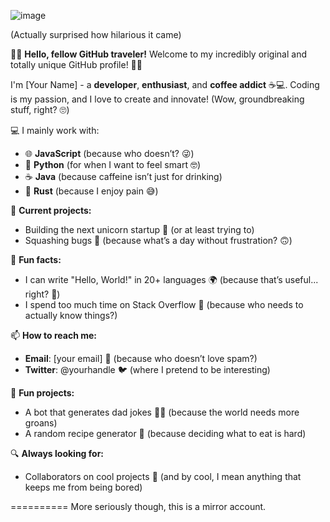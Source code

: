 ![image](https://github.com/user-attachments/assets/bd441fb8-443a-4176-a8fd-445772a609ca)

(Actually surprised how hilarious it came)

👋😅 **Hello, fellow GitHub traveler!** Welcome to my incredibly original and totally unique GitHub profile! 🎉✨

I'm [Your Name] - a **developer**, **enthusiast**, and **coffee addict** ☕️💻. Coding is my passion, and I love to create and innovate! (Wow, groundbreaking stuff, right? 🙄)

💻 I mainly work with:
- 🌐 **JavaScript** (because who doesn’t? 😜)
- 🐍 **Python** (for when I want to feel smart 🤓)
- ☕️ **Java** (because caffeine isn’t just for drinking)
- 🦀 **Rust** (because I enjoy pain 😅)

🔧 **Current projects:**
- Building the next unicorn startup 🦄 (or at least trying to)
- Squashing bugs 🐛 (because what’s a day without frustration? 🙃)

🧐 **Fun facts:**
- I can write "Hello, World!" in 20+ languages 🌍 (because that’s useful... right? 🤷)
- I spend too much time on Stack Overflow 🔄 (because who needs to actually know things?)

📫 **How to reach me:**
- **Email**: [your email] 📧 (because who doesn’t love spam?)
- **Twitter**: @yourhandle 🐦 (where I pretend to be interesting)

🤖 **Fun projects:**
- A bot that generates dad jokes 🤖🧀 (because the world needs more groans)
- A random recipe generator 🍲 (because deciding what to eat is hard)

🔍 **Always looking for:**
- Collaborators on cool projects 🌟 (and by cool, I mean anything that keeps me from being bored)


==========
More seriously though, this is a mirror account.


